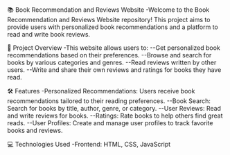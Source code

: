 📚 Book Recommendation and Reviews Website
-Welcome to the Book Recommendation and Reviews Website repository!
This project aims to provide users with personalized book recommendations and a platform to read and write book reviews.

🌟 Project Overview
-This website allows users to:
--Get personalized book recommendations based on their preferences.
--Browse and search for books by various categories and genres.
--Read reviews written by other users.
--Write and share their own reviews and ratings for books they have read.

🛠️ Features
-Personalized Recommendations: Users receive book recommendations tailored to their reading preferences.
--Book Search: Search for books by title, author, genre, or category.
--User Reviews: Read and write reviews for books.
--Ratings: Rate books to help others find great reads.
--User Profiles: Create and manage user profiles to track favorite books and reviews.

💻 Technologies Used
-Frontend: HTML, CSS, JavaScript
